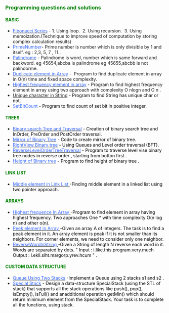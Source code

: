 <h3><span style="color: #008000;">Programming questions and solutions</span></h3>
<h4><span style="color: #008000;">BASIC</span></h4>
<ul>
<li><a href="https://github.com/DharmendraRathor/DharmendraRathor.github.io/tree/master/experiments/src/main/java/com/dsr/java/experiments"><span style="color: #3366ff;">Fibonacci Series</span></a> - 1. Using loop. &nbsp;2. Using recursion. &nbsp;3. Using memoization.(Technique to improve speed of computation by storing complex calculation results)</li>
<li><span style="color: #3366ff;">PrimeNumber</span>- Prime number is number which is only divisible by 1 and itself. eg : 2,3, 5, 7 , 11..</li>
<li><a href="https://github.com/DharmendraRathor/DharmendraRathor.github.io/tree/master/experiments/src/main/java/com/dsr/java/experiments"><span style="color: #3366ff;">Palindrome</span></a> - Palindrome is word, number which is same forward and backword.&nbsp;eg 45654,abcba is palindrome&nbsp;eg 45655,abcbb is not palindorme.</li>
<li><a href="https://github.com/DharmendraRathor/DharmendraRathor.github.io/tree/master/experiments/src/main/java/com/dsr/java/experiments"><span style="color: #3366ff;">Duplicate element in Array</span></a> -&nbsp; Program to find duplicate element in array in O(n) time and fixed space complexity.&nbsp;&nbsp;</li>
<li><a href="https://github.com/DharmendraRathor/DharmendraRathor.github.io/tree/master/experiments/src/main/java/com/dsr/java/experiments"><span style="color: #3366ff;">Highest frequency element in array</span></a> - Program to find highest frequency element in array using two approach with complexity O nlogn and O n .&nbsp;&nbsp;</li>
<li><span style="color: #3366ff;"><a href="https://github.com/DharmendraRathor/DharmendraRathor.github.io/tree/master/experiments/src/main/java/com/dsr/java/experiments">Unique character in String</a> <span style="color: #000000;">-</span></span><span style="color: #000000;">&nbsp;Program to find String has unique char or not.</span></li>
<li><span style="color: #3366ff;"> SetBitCount <span style="color: #000000;">- Program to find count of set bit in positive integer.</span></span></li>
</ul>
<h4><span style="color: #008000;">TREES</span>&nbsp;</h4>
<ul>
<li><a href="https://github.com/DharmendraRathor/DharmendraRathor.github.io/tree/master/experiments/src/main/java/com/dsr/java/experiments"><span style="color: #3366ff;">Binary search Tree and Traversal</span></a>&nbsp;<span style="color: #000000;">- Creation of binary search tree and InOrder, PreOrder and PostOrder traversal.</span></li>
<li><a href="https://github.com/DharmendraRathor/DharmendraRathor.github.io/tree/master/experiments/src/main/java/com/dsr/java/experiments"><span style="color: #3366ff;">Mirror of Binary Tree</span></a> <span style="color: #000000;">- Code to create mirror of binary tree.</span></li>
<li><a href="https://github.com/DharmendraRathor/DharmendraRathor.github.io/tree/master/experiments/src/main/java/com/dsr/java/experiments"><span style="color: #3366ff;">RightView Binary tree</span></a> <span style="color: #000000;">- Using Queues and Level order traversal (BFT).</span></li>
  <li><a href="https://github.com/DharmendraRathor/DharmendraRathor.github.io/tree/master/experiments/src/main/java/com/dsr/java/experiments"><span style="color: #3366ff;">ReverseLevelOrderTreeTraversal</span></a> <span style="color: #000000;">- Program to traverse level vise binary tree nodes in reverse order , starting from botton first .</span></li>
  <li><a href="https://github.com/DharmendraRathor/DharmendraRathor.github.io/tree/master/experiments/src/main/java/com/dsr/java/experiments"><span style="color: #3366ff;">Height of Binary tree</span></a> <span style="color: #000000;">- Program to find height of binary tree .</span></li>
</ul>
<h4><span style="color: #008000;">LINK LIST </span>&nbsp;</h4>
<ul>
  <li><a href="https://github.com/DharmendraRathor/DharmendraRathor.github.io/tree/master/experiments/src/main/java/com/dsr/java/experiments"><span style="color: #3366ff;"> Middle element in Link List </span></a> <span style="color: #000000;">-Finding middle element in a linked list using two pointer approach.</span></li>
</ul>

<h4><span style="color: #008000;"> ARRAYS </span>&nbsp;</h4>
<ul>
  <li><a href="https://github.com/DharmendraRathor/DharmendraRathor.github.io/tree/master/experiments/src/main/java/com/dsr/java/experiments"><span style="color: #3366ff;"> Highest frequence In Array </span></a> <span style="color: #000000;">-Program to find element in array having highest frequency. Two approaches One
 * with time complexity O(n log n) and other o(n).</span></li>
  <li><a href="https://github.com/DharmendraRathor/DharmendraRathor.github.io/tree/master/experiments/src/main/java/com/dsr/java/experiments"><span style="color: #3366ff;"> Peek element in Array </span></a> <span style="color: #000000;">-Given an array A of integers. The task is to find a peak element in it.
An array element is peak if it is not smaller than its neighbors. For corner elements, we need to consider only one neighbor.</span></li>
  <li><a href="https://github.com/DharmendraRathor/DharmendraRathor.github.io/tree/master/experiments/src/main/java/com/dsr/java/experiments"><span style="color: #3366ff;"> ReverseWordInString </span></a> <span style="color: #000000;">-Given a String of length N reverse each word in it. Words are separated by dots. 
 "    Input : i.like.this.program.very.much   Output : i.ekil.siht.margorp.yrev.hcum " .</span></li>
</ul>

<h4><span style="color: #008000;">CUSTOM DATA STRUCTURE</span>&nbsp;</h4>
<ul>
  <li><a href="https://github.com/DharmendraRathor/DharmendraRathor.github.io/tree/master/experiments/src/main/java/com/dsr/java/experiments"><span style="color: #3366ff;">Queue Using Two Stacks</span></a> <span style="color: #000000;">-Implement a Queue using 2 stacks s1 and s2 .</span></li>
<li><a href="https://github.com/DharmendraRathor/DharmendraRathor.github.io/tree/master/experiments/src/main/java/com/dsr/java/experiments"><span style="color: #3366ff;">Special Stack</span></a>&nbsp;<span style="color: #000000;">- Design a data-structure SpecialStack (using the STL of stack) that supports all the stack operations like push(), pop(), isEmpty(), isFull() and anadditional operation getMin() which should return minimum element from the
SpecialStack. Your task is to complete all the functions, using stack.</span></li>

</ul>
<p>&nbsp;</p>
<p>&nbsp;</p>
<p>&nbsp;</p>
<p>&nbsp; &nbsp; &nbsp;&nbsp;</p>
<p>&nbsp;</p>
